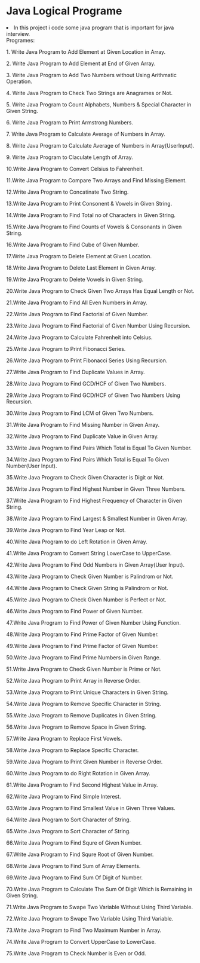 # Java Logical Programe

<li>In this project i code some java program that is important for java interview.</li>
Programes:
<p>1. Write Java Program to Add Element at Given Location in Array. <code><a href="https://github.com/rutviksolanki/Java-Logical-Programe/blob/main/Logic_PJ/AddEleatGivenLoc.java" style="color:#FFF;"></a></code></p>
<p>2. Write Java Program to Add Element at End of Given Array. <code><a href="https://github.com/rutviksolanki/Java-Logical-Programe/blob/main/Logic_PJ/AddElementatEnd.java"></a></code></p>
<p>3. Write Java Program to Add Two Numbers without Using Arithmatic Operation. <code><a href="https://github.com/rutviksolanki/Java-Logical-Programe/blob/main/Logic_PJ/AddTwoNum.java"></a></code></p>
<p>4. Write Java Program to Check Two Strings are Anagrames or Not. <code><a href="https://github.com/rutviksolanki/Java-Logical-Programe/blob/main/Logic_PJ/AnagramsorNot.java"></a></code></p>
<p>5. Write Java Program to Count Alphabets, Numbers & Special Character in Given String. <code><a href="https://github.com/rutviksolanki/Java-Logical-Programe/blob/main/Logic_PJ/AphaNumSpeCount.java"></a></code></p>
<p>6. Write Java Program to Print Armstrong Numbers. <code><a href="https://github.com/rutviksolanki/Java-Logical-Programe/blob/main/Logic_PJ/ArmstrongNum.java"></a></code></p>
<p>7. Write Java Program to Calculate Average of Numbers in Array. <code><a href="https://github.com/rutviksolanki/Java-Logical-Programe/blob/main/Logic_PJ/AverageofNumbers.java"></a></code></p>
<p>8. Write Java Program to Calculate Average of Numbers in Array(UserInput). <code><a href="https://github.com/rutviksolanki/Java-Logical-Programe/blob/main/Logic_PJ/AverageofUserinput.java"></a></code></p>
<p>9. Write Java Program to Claculate Length of Array. <code><a href="https://github.com/rutviksolanki/Java-Logical-Programe/blob/main/Logic_PJ/CalculateLength.java"></a></code></p>
<p>10.Write Java Program to Convert Celsius to Fahrenheit. <code><a href="https://github.com/rutviksolanki/Java-Logical-Programe/blob/main/Logic_PJ/CelsiustoFahrenheit.java"></a></code></p>
<p>11.Write Java Program to Compare Two Arrays and Find Missing Element. <code><a href="https://github.com/rutviksolanki/Java-Logical-Programe/blob/main/Logic_PJ/CompareTwoarrmisingNum.java"></a></code></p>
<p>12.Write Java Program to Concatinate Two String. <code><a href="https://github.com/rutviksolanki/Java-Logical-Programe/blob/main/Logic_PJ/ConCatinate.java"></a></code></p>
<p>13.Write Java Program to Print Consonent & Vowels in Given String. <code><a href="https://github.com/rutviksolanki/Java-Logical-Programe/blob/main/Logic_PJ/ConsonentVowel.java"></a></code></p>
<p>14.Write Java Program to Find Total no of Characters in Given String. <code><a href="https://github.com/rutviksolanki/Java-Logical-Programe/blob/main/Logic_PJ/countChar.java"></a></code></p>
<p>15.Write Java Program to Find Counts of Vowels & Consonants in Given String. <code><a href="https://github.com/rutviksolanki/Java-Logical-Programe/blob/main/Logic_PJ/CountVowelsConsonants.java"></a></code></p>
<p>16.Write Java Program to Find Cube of Given Number. <code><a href="https://github.com/rutviksolanki/Java-Logical-Programe/blob/main/Logic_PJ/CubeofNum.java"></a></code></p>
<p>17.Write Java Program to Delete Element at Given Location. <code><a href="https://github.com/rutviksolanki/Java-Logical-Programe/blob/main/Logic_PJ/DeleteAnyEle.java"></a></code></p>
<p>18.Write Java Program to Delete Last Element in Given Array. <code><a href="https://github.com/rutviksolanki/Java-Logical-Programe/blob/main/Logic_PJ/DeleteEleLast.java"></a></code></p>
<p>19.Write Java Program to Delete Vowels in Given String. <code><a href="https://github.com/rutviksolanki/Java-Logical-Programe/blob/main/Logic_PJ/DeleteVowels.java"></a></code></p>
<p>20.Write Java Program to Check Given Two Arrays Has Equal Length or Not. <code><a href="https://github.com/rutviksolanki/Java-Logical-Programe/blob/main/Logic_PJ/EqualSizeorNot.java"></a></code></p>
<p>21.Write Java Program to Find All Even Numbers in Array. <code><a href="https://github.com/rutviksolanki/Java-Logical-Programe/blob/main/Logic_PJ/EvenNuminArr.java"></a></code></p>
<p>22.Write Java Program to Find Factorial of Given Number. <code><a href="https://github.com/rutviksolanki/Java-Logical-Programe/blob/main/Logic_PJ/Factorial.java"></a></code></p>
<p>23.Write Java Program to Find Factorial of Given Number Using Recursion. <code><a href="https://github.com/rutviksolanki/Java-Logical-Programe/blob/main/Logic_PJ/FactorialRec.java"></a></code></p>
<p>24.Write Java Program to Calculate Fahrenheit into Celsius. <code><a href="https://github.com/rutviksolanki/Java-Logical-Programe/blob/main/Logic_PJ/FahrenheittoCelsius.java"></a></code></p>
<p>25.Write Java Program to Print Fibonacci Series. <code><a href="https://github.com/rutviksolanki/Java-Logical-Programe/blob/main/Logic_PJ/FiboNacci.java"></a></code></p>
<p>26.Write Java Program to Print Fibonacci Series Using Recursion. <code><a href="https://github.com/rutviksolanki/Java-Logical-Programe/blob/main/Logic_PJ/FibonacciRec.java"></a></code></p>
<p>27.Write Java Program to Find Duplicate Values in Array. <code><a href="https://github.com/rutviksolanki/Java-Logical-Programe/blob/main/Logic_PJ/FindDuplicateVal.java"></a></code></p>
<p>28.Write Java Program to Find GCD/HCF of Given Two Numbers. <code><a href="https://github.com/rutviksolanki/Java-Logical-Programe/blob/main/Logic_PJ/FindGCD.java"></a></code></p>
<p>29.Write Java Program to Find GCD/HCF of Given Two Numbers Using Recursion. <code><a href="https://github.com/rutviksolanki/Java-Logical-Programe/blob/main/Logic_PJ/FindGCDRecursion.java"></a></code></p>
<p>30.Write Java Program to Find LCM of Given Two Numbers. <code><a href="https://github.com/rutviksolanki/Java-Logical-Programe/blob/main/Logic_PJ/FindLCM.java"></a></code></p>
<p>31.Write Java Program to Find Missing Number in Given Array.<code><a href="https://github.com/rutviksolanki/Java-Logical-Programe/blob/main/Logic_PJ/FindMissingNo.java"></a></code></p>
<p>32.Write Java Program to Find Duplicate Value in Given Array.<code><a href="https://github.com/rutviksolanki/Java-Logical-Programe/blob/main/Logic_PJ/FindOneDuplicate.java"></a></code></p>
<p>33.Write Java Program to Find Pairs Which Total is Equal To Given Number.<code><a href="https://github.com/rutviksolanki/Java-Logical-Programe/blob/main/Logic_PJ/FindPaires.java"></a></code></p>
<p>34.Write Java Program to Find Pairs Which Total is Equal To Given Number(User Input).<code><a href="https://github.com/rutviksolanki/Java-Logical-Programe/blob/main/Logic_PJ/FindPairesinArr.java"></a></code></p>
<p>35.Write Java Program to Check Given Character is Digit or Not.<code><a href="https://github.com/rutviksolanki/Java-Logical-Programe/blob/main/Logic_PJ/GigitorNot.java"></a></code></p>
<p>36.Write Java Program to Find Highest Number in Given Three Numbers.<code><a href="https://github.com/rutviksolanki/Java-Logical-Programe/blob/main/Logic_PJ/GreatestNumber.java"></a></code></p>
<p>37.Write Java Program to Find Highest Frequency of Character in Given String.<code><a href="https://github.com/rutviksolanki/Java-Logical-Programe/blob/main/Logic_PJ/HighestFreq.java"></a></code></p>
<p>38.Write Java Program to Find Largest & Smallest Number in Given Array.<code><a href="https://github.com/rutviksolanki/Java-Logical-Programe/blob/main/Logic_PJ/LargestAndSmallestNum.java"></a></code></p>
<p>39.Write Java Program to Find Year Leap or Not.<code><a href="https://github.com/rutviksolanki/Java-Logical-Programe/blob/main/Logic_PJ/LeapYearorNot.java"></a></code></p>
<p>40.Write Java Program to do Left Rotation in Given Array.<code><a href="https://github.com/rutviksolanki/Java-Logical-Programe/blob/main/Logic_PJ/LeftRotation.java"></a></code></p>
<p>41.Write Java Program to Convert String LowerCase to UpperCase.<code><a href="https://github.com/rutviksolanki/Java-Logical-Programe/blob/main/Logic_PJ/LowertoUpper.java"></a></code></p>
<p>42.Write Java Program to Find Odd Numbers in Given Array(User Input).<code><a href="https://github.com/rutviksolanki/Java-Logical-Programe/blob/main/Logic_PJ/OddNuminArr.java"></a></code></p>
<p>43.Write Java Program to Check Given Number is Palindrom or Not.<code><a href="https://github.com/rutviksolanki/Java-Logical-Programe/blob/main/Logic_PJ/PalidromorNot.java"></a></code></p>
<p>44.Write Java Program to Check Given String is Palindrom or Not.<code><a href="https://github.com/rutviksolanki/Java-Logical-Programe/blob/main/Logic_PJ/PalindromString.java"></a></code></p>
<p>45.Write Java Program to Check Given Number is Perfect or Not.<code><a href="https://github.com/rutviksolanki/Java-Logical-Programe/blob/main/Logic_PJ/PerfectNum.java"></a></code></p>
<p>46.Write Java Program to Find Power of Given Number.<code><a href="https://github.com/rutviksolanki/Java-Logical-Programe/blob/main/Logic_PJ/powerofNumber.java"></a></code></p>
<p>47.Write Java Program to Find Power of Given Number Using Function.<code><a href="https://github.com/rutviksolanki/Java-Logical-Programe/blob/main/Logic_PJ/powMethod.java"></a></code></p>
<p>48.Write Java Program to Find Prime Factor of Given Number.<code><a href="https://github.com/rutviksolanki/Java-Logical-Programe/blob/main/Logic_PJ/PrimeFactors.java"></a></code></p>
<p>49.Write Java Program to Find Prime Factor of Given Number.<code><a href="https://github.com/rutviksolanki/Java-Logical-Programe/blob/main/Logic_PJ/PrimeFactorsofnum.java"></a></code></p>
<p>50.Write Java Program to Find Prime Numbers in Given Range. <code><a href="https://github.com/rutviksolanki/Java-Logical-Programe/blob/main/Logic_PJ/PrimeNumRange.java"></a></code></p>
<p>51.Write Java Program to Check Given Number is Prime or Not.<code><a href="https://github.com/rutviksolanki/Java-Logical-Programe/blob/main/Logic_PJ/PrimeorNot.java"></a></code></p>
<p>52.Write Java Program to Print Array in Reverse Order.<code><a href="https://github.com/rutviksolanki/Java-Logical-Programe/blob/main/Logic_PJ/PrintRevArray.java"></a></code></p>
<p>53.Write Java Program to Print Unique Characters in Given String.<code><a href="https://github.com/rutviksolanki/Java-Logical-Programe/blob/main/Logic_PJ/PrintUniqeChar.java"></a></code></p>
<p>54.Write Java Program to Remove Specific Character in String. <code><a href="https://github.com/rutviksolanki/Java-Logical-Programe/blob/main/Logic_PJ/RemoveChar.java"></a></code></p>
<p>55.Write Java Program to Remove Duplicates in Given String.<code><a href="https://github.com/rutviksolanki/Java-Logical-Programe/blob/main/Logic_PJ/RemoveDuplicates.java"></a></code></p>
<p>56.Write Java Program to Remove Space in Given String.<code><a href="https://github.com/rutviksolanki/Java-Logical-Programe/blob/main/Logic_PJ/RemoveSpace.java"></a></code></p>
<p>57.Write Java Program to Replace First Vowels.<code><a href="https://github.com/rutviksolanki/Java-Logical-Programe/blob/main/Logic_PJ/ReplaceatVowels.java"></a></code></p>
<p>58.Write Java Program to Replace Specific Character.<code><a href="https://github.com/rutviksolanki/Java-Logical-Programe/blob/main/Logic_PJ/ReplaceSpacetoChar.java"></a></code></p>
<p>59.Write Java Program to Print Given Number in Reverse Order.<code><a href="https://github.com/rutviksolanki/Java-Logical-Programe/blob/main/Logic_PJ/RevInteger.java"></a></code></p>
<p>60.Write Java Program to do Right Rotation in Given Array.<code><a href="https://github.com/rutviksolanki/Java-Logical-Programe/blob/main/Logic_PJ/RughtRotation.java"></a></code></p>
<p>61.Write Java Program to Find Second Highest Value in Array.<code><a href="https://github.com/rutviksolanki/Java-Logical-Programe/blob/main/Logic_PJ/SecondHighestNum.java"></a></code></p>
<p>62.Write Java Program to Find Simple Interest.<code><a href="https://github.com/rutviksolanki/Java-Logical-Programe/blob/main/Logic_PJ/SimpleIntrest.java"></a></code></p>
<p>63.Write Java Program to Find Smallest Value in Given Three Values.<code><a href="https://github.com/rutviksolanki/Java-Logical-Programe/blob/main/Logic_PJ/SmallestValue.java"></a></code></p>
<p>64.Write Java Program to Sort Character of String.<code><a href="https://github.com/rutviksolanki/Java-Logical-Programe/blob/main/Logic_PJ/SortCharofString.java"></a></code></p>
<p>65.Write Java Program to Sort Character of String.<code><a href="https://github.com/rutviksolanki/Java-Logical-Programe/blob/main/Logic_PJ/SortChartoStringD.java"></a></code></p>
<p>66.Write Java Program to Find Squre of Given Number.<code><a href="https://github.com/rutviksolanki/Java-Logical-Programe/blob/main/Logic_PJ/SqureofNum.java"></a></code></p>
<p>67.Write Java Program to Find Squre Root of Given Number.<code><a href="https://github.com/rutviksolanki/Java-Logical-Programe/blob/main/Logic_PJ/SqureRootofNum.java"></a></code></p>
<p>68.Write Java Program to Find Sum of Array Elements.<code><a href="https://github.com/rutviksolanki/Java-Logical-Programe/blob/main/Logic_PJ/SumofArray.java"></a></code></p>
<p>69.Write Java Program to Find Sum Of Digit of Number.<code><a href="https://github.com/rutviksolanki/Java-Logical-Programe/blob/main/Logic_PJ/SumofDigitofNum.java"></a></code></p>
<p>70.Write Java Program to Calculate The Sum Of Digit Which is Remaining in Given String.<code><a href="https://github.com/rutviksolanki/Java-Logical-Programe/blob/main/Logic_PJ/SumofIntinString.java"></a></code></p>
<p>71.Write Java Program to Swape Two Variable Without Using Third Variable.<code><a href="https://github.com/rutviksolanki/Java-Logical-Programe/blob/main/Logic_PJ/SwapNum.java"></a></code></p>
<p>72.Write Java Program to Swape Two Variable Using Third Variable.<code><a href="https://github.com/rutviksolanki/Java-Logical-Programe/blob/main/Logic_PJ/SwapNumVar.java"></a></code></p>
<p>73.Write Java Program to Find Two Maximum Number in Array.<code><a href="https://github.com/rutviksolanki/Java-Logical-Programe/blob/main/Logic_PJ/TwoMaxNum.java"></a></code></p>
<p>74.Write Java Program to Convert UpperCase to LowerCase.<code><a href="https://github.com/rutviksolanki/Java-Logical-Programe/blob/main/Logic_PJ/UppertoLower.java"></a></code></p>
<p>75.Write Java Program to Check Number is Even or Odd.<code><a href="https://github.com/rutviksolanki/Java-Logical-Programe/blob/main/Logic_PJ/checkEvenOdd.java"></a></code></p>
